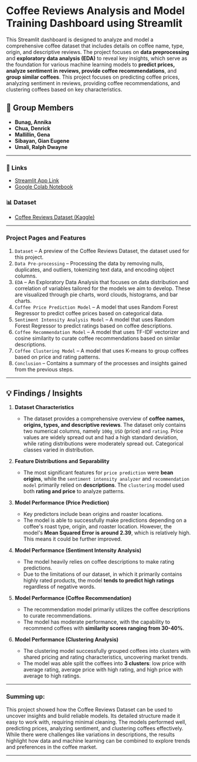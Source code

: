 # Coffee Reviews Analysis and Model Training Dashboard using Streamlit  

This Streamlit dashboard is designed to analyze and model a comprehensive coffee dataset that includes details on coffee name, type, origin, and descriptive reviews. The project focuses on **data preprocessing** and **exploratory data analysis (EDA)** to reveal key insights, which serve as the foundation for various machine learning models to **predict prices, analyze sentiment in reviews, provide coffee recommendations**, and **group similar coffees**. This project focuses on predicting coffee prices, analyzing sentiment in reviews, providing coffee recommendations, and clustering coffees based on key characteristics.

## 👥 Group Members
- **Bunag, Annika**
- **Chua, Denrick**
- **Mallillin, Gena**
- **Sibayan, Gian Eugene**
- **Umali, Ralph Dwayne**

---

### 🔗 Links 
-  [Streamlit App Link](https://group8-final-project.streamlit.app/)
-  [Google Colab Notebook](https://colab.research.google.com/drive/1wd2m0H3kK7kpx-FXZEfybRLnjRESx-rU?usp=sharing)

 ### 📊 Dataset
-  [Coffee Reviews Dataset (Kaggle)](https://www.kaggle.com/datasets/schmoyote/coffee-reviews-dataset?select=coffee_analysis.csv)

---

### Project Pages and Features
1. `Dataset` – A preview of the Coffee Reviews Dataset, the dataset used for this project. 
2. `Data Pre-processing` – Processing the data by removing nulls, duplicates, and outliers, tokenizing text data, and encoding object columns.
3. `EDA` – An Exploratory Data Analysis that focuses on data distribution and correlation of variables tailored for the models we aim to develop. These are visualized through pie charts, word clouds, histograms, and bar charts.
4. `Coffee Price Prediction Model` – A model that uses Random Forest Regressor to predict coffee prices based on categorical data.
5. `Sentiment Intensity Analysis Model` – A model that uses Random Forest Regressor to predict ratings based on coffee descriptions.
6. `Coffee Recommendation Model` – A model that uses TF-IDF vectorizer and cosine similarity to curate coffee recommendations based on similar descriptions.
7. `Coffee Clustering Model` – A model that uses K-means to group coffees based on price and rating patterns.
8. `Conclusion` – Contains a summary of the processes and insights gained from the previous steps. 

---

## 💡 Findings / Insights  

1. **Dataset Characteristics**  
   - The dataset provides a comprehensive overview of **coffee names, origins, types, and descriptive reviews**. The dataset only contains two numerical columns, namely `100g_USD` (price) and `rating`. Price values are widely spread out and had a high standard deviation, while rating distributions were moderately spread out. Categorical classes varied in distribution.

2. **Feature Distributions and Separability**  
   - The most significant features for `price prediction` were **bean origins**, while the `sentiment intensity analyzer` and `recommendation model` primarily relied on **descriptions**. The `clustering` model used both **rating and price** to analyze patterns.

3. **Model Performance (Price Prediction)**   
   - Key predictors include bean origins and roaster locations.  
   - The model is able to successfully make predictions depending on a coffee's roast type, origin, and roaster location. However, the model's **Mean Squared Error is around 2.39**, which is relatively high. This means it could be further improved. 

4. **Model Performance (Sentiment Intensity Analysis)**  
   - The model heavily relies on coffee descriptions to make rating predictions. 
   - Due to the limitations of our dataset, in which it primarily contains highly rated products, the model **tends to predict high ratings** regardless of negative words.

5. **Model Performance (Coffee Recommendation)**  
   - The recommendation model primarily utilizes the coffee descriptions to curate recommendations.
   - The model has moderate performance, with the capability to recommend coffees with **similarity scores ranging from 30-40%**.

6. **Model Performance (Clustering Analysis)**  
   - The clustering model successfully grouped coffees into clusters with shared pricing and rating characteristics, uncovering market trends.  
   - The model was able split the coffees into **3 clusters**: low price with average rating, average price with high rating, and high price with average to high ratings.
  

---

### Summing up:

This project showed how the Coffee Reviews Dataset can be used to uncover insights and build reliable models. Its detailed structure made it easy to work with, requiring minimal cleaning. The models performed well, predicting prices, analyzing sentiment, and clustering coffees effectively. While there were challenges like variations in descriptions, the results highlight how data and machine learning can be combined to explore trends and preferences in the coffee market.

---
